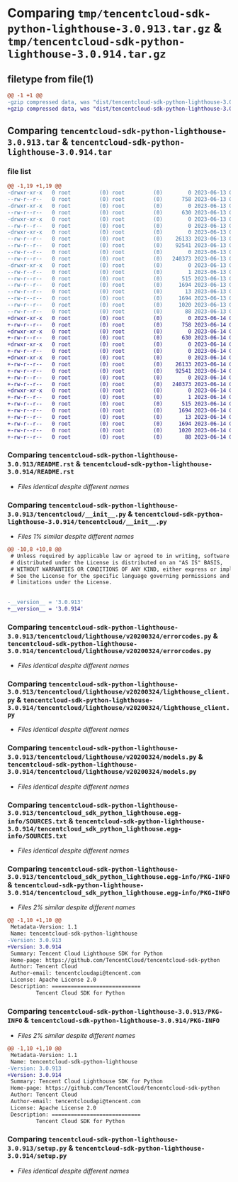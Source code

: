 # Comparing `tmp/tencentcloud-sdk-python-lighthouse-3.0.913.tar.gz` & `tmp/tencentcloud-sdk-python-lighthouse-3.0.914.tar.gz`

## filetype from file(1)

```diff
@@ -1 +1 @@
-gzip compressed data, was "dist/tencentcloud-sdk-python-lighthouse-3.0.913.tar", last modified: Tue Jun 13 02:14:18 2023, max compression
+gzip compressed data, was "dist/tencentcloud-sdk-python-lighthouse-3.0.914.tar", last modified: Wed Jun 14 00:29:18 2023, max compression
```

## Comparing `tencentcloud-sdk-python-lighthouse-3.0.913.tar` & `tencentcloud-sdk-python-lighthouse-3.0.914.tar`

### file list

```diff
@@ -1,19 +1,19 @@
-drwxr-xr-x   0 root         (0) root         (0)        0 2023-06-13 02:14:18.000000 tencentcloud-sdk-python-lighthouse-3.0.913/
--rw-r--r--   0 root         (0) root         (0)      758 2023-06-13 02:14:18.000000 tencentcloud-sdk-python-lighthouse-3.0.913/README.rst
-drwxr-xr-x   0 root         (0) root         (0)        0 2023-06-13 02:14:18.000000 tencentcloud-sdk-python-lighthouse-3.0.913/tencentcloud/
--rw-r--r--   0 root         (0) root         (0)      630 2023-06-13 02:14:18.000000 tencentcloud-sdk-python-lighthouse-3.0.913/tencentcloud/__init__.py
-drwxr-xr-x   0 root         (0) root         (0)        0 2023-06-13 02:14:18.000000 tencentcloud-sdk-python-lighthouse-3.0.913/tencentcloud/lighthouse/
--rw-r--r--   0 root         (0) root         (0)        0 2023-06-13 02:14:18.000000 tencentcloud-sdk-python-lighthouse-3.0.913/tencentcloud/lighthouse/__init__.py
-drwxr-xr-x   0 root         (0) root         (0)        0 2023-06-13 02:14:18.000000 tencentcloud-sdk-python-lighthouse-3.0.913/tencentcloud/lighthouse/v20200324/
--rw-r--r--   0 root         (0) root         (0)    26133 2023-06-13 02:14:18.000000 tencentcloud-sdk-python-lighthouse-3.0.913/tencentcloud/lighthouse/v20200324/errorcodes.py
--rw-r--r--   0 root         (0) root         (0)    92541 2023-06-13 02:14:18.000000 tencentcloud-sdk-python-lighthouse-3.0.913/tencentcloud/lighthouse/v20200324/lighthouse_client.py
--rw-r--r--   0 root         (0) root         (0)        0 2023-06-13 02:14:18.000000 tencentcloud-sdk-python-lighthouse-3.0.913/tencentcloud/lighthouse/v20200324/__init__.py
--rw-r--r--   0 root         (0) root         (0)   240373 2023-06-13 02:14:18.000000 tencentcloud-sdk-python-lighthouse-3.0.913/tencentcloud/lighthouse/v20200324/models.py
-drwxr-xr-x   0 root         (0) root         (0)        0 2023-06-13 02:14:18.000000 tencentcloud-sdk-python-lighthouse-3.0.913/tencentcloud_sdk_python_lighthouse.egg-info/
--rw-r--r--   0 root         (0) root         (0)        1 2023-06-13 02:14:18.000000 tencentcloud-sdk-python-lighthouse-3.0.913/tencentcloud_sdk_python_lighthouse.egg-info/dependency_links.txt
--rw-r--r--   0 root         (0) root         (0)      515 2023-06-13 02:14:18.000000 tencentcloud-sdk-python-lighthouse-3.0.913/tencentcloud_sdk_python_lighthouse.egg-info/SOURCES.txt
--rw-r--r--   0 root         (0) root         (0)     1694 2023-06-13 02:14:18.000000 tencentcloud-sdk-python-lighthouse-3.0.913/tencentcloud_sdk_python_lighthouse.egg-info/PKG-INFO
--rw-r--r--   0 root         (0) root         (0)       13 2023-06-13 02:14:18.000000 tencentcloud-sdk-python-lighthouse-3.0.913/tencentcloud_sdk_python_lighthouse.egg-info/top_level.txt
--rw-r--r--   0 root         (0) root         (0)     1694 2023-06-13 02:14:18.000000 tencentcloud-sdk-python-lighthouse-3.0.913/PKG-INFO
--rw-r--r--   0 root         (0) root         (0)     1020 2023-06-13 02:14:18.000000 tencentcloud-sdk-python-lighthouse-3.0.913/setup.py
--rw-r--r--   0 root         (0) root         (0)       88 2023-06-13 02:14:18.000000 tencentcloud-sdk-python-lighthouse-3.0.913/setup.cfg
+drwxr-xr-x   0 root         (0) root         (0)        0 2023-06-14 00:29:18.000000 tencentcloud-sdk-python-lighthouse-3.0.914/
+-rw-r--r--   0 root         (0) root         (0)      758 2023-06-14 00:29:18.000000 tencentcloud-sdk-python-lighthouse-3.0.914/README.rst
+drwxr-xr-x   0 root         (0) root         (0)        0 2023-06-14 00:29:18.000000 tencentcloud-sdk-python-lighthouse-3.0.914/tencentcloud/
+-rw-r--r--   0 root         (0) root         (0)      630 2023-06-14 00:29:18.000000 tencentcloud-sdk-python-lighthouse-3.0.914/tencentcloud/__init__.py
+drwxr-xr-x   0 root         (0) root         (0)        0 2023-06-14 00:29:18.000000 tencentcloud-sdk-python-lighthouse-3.0.914/tencentcloud/lighthouse/
+-rw-r--r--   0 root         (0) root         (0)        0 2023-06-14 00:29:18.000000 tencentcloud-sdk-python-lighthouse-3.0.914/tencentcloud/lighthouse/__init__.py
+drwxr-xr-x   0 root         (0) root         (0)        0 2023-06-14 00:29:18.000000 tencentcloud-sdk-python-lighthouse-3.0.914/tencentcloud/lighthouse/v20200324/
+-rw-r--r--   0 root         (0) root         (0)    26133 2023-06-14 00:29:18.000000 tencentcloud-sdk-python-lighthouse-3.0.914/tencentcloud/lighthouse/v20200324/errorcodes.py
+-rw-r--r--   0 root         (0) root         (0)    92541 2023-06-14 00:29:18.000000 tencentcloud-sdk-python-lighthouse-3.0.914/tencentcloud/lighthouse/v20200324/lighthouse_client.py
+-rw-r--r--   0 root         (0) root         (0)        0 2023-06-14 00:29:18.000000 tencentcloud-sdk-python-lighthouse-3.0.914/tencentcloud/lighthouse/v20200324/__init__.py
+-rw-r--r--   0 root         (0) root         (0)   240373 2023-06-14 00:29:18.000000 tencentcloud-sdk-python-lighthouse-3.0.914/tencentcloud/lighthouse/v20200324/models.py
+drwxr-xr-x   0 root         (0) root         (0)        0 2023-06-14 00:29:18.000000 tencentcloud-sdk-python-lighthouse-3.0.914/tencentcloud_sdk_python_lighthouse.egg-info/
+-rw-r--r--   0 root         (0) root         (0)        1 2023-06-14 00:29:18.000000 tencentcloud-sdk-python-lighthouse-3.0.914/tencentcloud_sdk_python_lighthouse.egg-info/dependency_links.txt
+-rw-r--r--   0 root         (0) root         (0)      515 2023-06-14 00:29:18.000000 tencentcloud-sdk-python-lighthouse-3.0.914/tencentcloud_sdk_python_lighthouse.egg-info/SOURCES.txt
+-rw-r--r--   0 root         (0) root         (0)     1694 2023-06-14 00:29:18.000000 tencentcloud-sdk-python-lighthouse-3.0.914/tencentcloud_sdk_python_lighthouse.egg-info/PKG-INFO
+-rw-r--r--   0 root         (0) root         (0)       13 2023-06-14 00:29:18.000000 tencentcloud-sdk-python-lighthouse-3.0.914/tencentcloud_sdk_python_lighthouse.egg-info/top_level.txt
+-rw-r--r--   0 root         (0) root         (0)     1694 2023-06-14 00:29:18.000000 tencentcloud-sdk-python-lighthouse-3.0.914/PKG-INFO
+-rw-r--r--   0 root         (0) root         (0)     1020 2023-06-14 00:29:18.000000 tencentcloud-sdk-python-lighthouse-3.0.914/setup.py
+-rw-r--r--   0 root         (0) root         (0)       88 2023-06-14 00:29:18.000000 tencentcloud-sdk-python-lighthouse-3.0.914/setup.cfg
```

### Comparing `tencentcloud-sdk-python-lighthouse-3.0.913/README.rst` & `tencentcloud-sdk-python-lighthouse-3.0.914/README.rst`

 * *Files identical despite different names*

### Comparing `tencentcloud-sdk-python-lighthouse-3.0.913/tencentcloud/__init__.py` & `tencentcloud-sdk-python-lighthouse-3.0.914/tencentcloud/__init__.py`

 * *Files 1% similar despite different names*

```diff
@@ -10,8 +10,8 @@
 # Unless required by applicable law or agreed to in writing, software
 # distributed under the License is distributed on an "AS IS" BASIS,
 # WITHOUT WARRANTIES OR CONDITIONS OF ANY KIND, either express or implied.
 # See the License for the specific language governing permissions and
 # limitations under the License.
 
 
-__version__ = '3.0.913'
+__version__ = '3.0.914'
```

### Comparing `tencentcloud-sdk-python-lighthouse-3.0.913/tencentcloud/lighthouse/v20200324/errorcodes.py` & `tencentcloud-sdk-python-lighthouse-3.0.914/tencentcloud/lighthouse/v20200324/errorcodes.py`

 * *Files identical despite different names*

### Comparing `tencentcloud-sdk-python-lighthouse-3.0.913/tencentcloud/lighthouse/v20200324/lighthouse_client.py` & `tencentcloud-sdk-python-lighthouse-3.0.914/tencentcloud/lighthouse/v20200324/lighthouse_client.py`

 * *Files identical despite different names*

### Comparing `tencentcloud-sdk-python-lighthouse-3.0.913/tencentcloud/lighthouse/v20200324/models.py` & `tencentcloud-sdk-python-lighthouse-3.0.914/tencentcloud/lighthouse/v20200324/models.py`

 * *Files identical despite different names*

### Comparing `tencentcloud-sdk-python-lighthouse-3.0.913/tencentcloud_sdk_python_lighthouse.egg-info/SOURCES.txt` & `tencentcloud-sdk-python-lighthouse-3.0.914/tencentcloud_sdk_python_lighthouse.egg-info/SOURCES.txt`

 * *Files identical despite different names*

### Comparing `tencentcloud-sdk-python-lighthouse-3.0.913/tencentcloud_sdk_python_lighthouse.egg-info/PKG-INFO` & `tencentcloud-sdk-python-lighthouse-3.0.914/tencentcloud_sdk_python_lighthouse.egg-info/PKG-INFO`

 * *Files 2% similar despite different names*

```diff
@@ -1,10 +1,10 @@
 Metadata-Version: 1.1
 Name: tencentcloud-sdk-python-lighthouse
-Version: 3.0.913
+Version: 3.0.914
 Summary: Tencent Cloud Lighthouse SDK for Python
 Home-page: https://github.com/TencentCloud/tencentcloud-sdk-python
 Author: Tencent Cloud
 Author-email: tencentcloudapi@tencent.com
 License: Apache License 2.0
 Description: ============================
         Tencent Cloud SDK for Python
```

### Comparing `tencentcloud-sdk-python-lighthouse-3.0.913/PKG-INFO` & `tencentcloud-sdk-python-lighthouse-3.0.914/PKG-INFO`

 * *Files 2% similar despite different names*

```diff
@@ -1,10 +1,10 @@
 Metadata-Version: 1.1
 Name: tencentcloud-sdk-python-lighthouse
-Version: 3.0.913
+Version: 3.0.914
 Summary: Tencent Cloud Lighthouse SDK for Python
 Home-page: https://github.com/TencentCloud/tencentcloud-sdk-python
 Author: Tencent Cloud
 Author-email: tencentcloudapi@tencent.com
 License: Apache License 2.0
 Description: ============================
         Tencent Cloud SDK for Python
```

### Comparing `tencentcloud-sdk-python-lighthouse-3.0.913/setup.py` & `tencentcloud-sdk-python-lighthouse-3.0.914/setup.py`

 * *Files identical despite different names*

